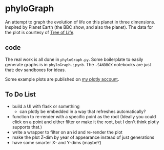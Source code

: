 # phyloGraph

An attempt to graph the evolution of life on this planet in three dimensions. Inspired by Planet Earth (the BBC show, and also the planet). The data for the plot is courtesy of [Tree of Life](http://tolweb.org/tree/home.pages/downloadtree.html).

## code

The real work is all done in `phyloGraph.py`. Some boilerplate to easily generate graphs is in `phyloGraph.ipynb`. The `-SANDBOX` notebooks are just that: dev sandboxes for ideas.

Some example plots are published on [my plotly account](https://plot.ly/~seth127/).

## To Do List

* build a UI with flask or something
    * can plotly be embedded in a way that refreshes automatically?
* function to re-render with a specific point as the root (Ideally you could click on a point and either filter or make it the root, but I don't think plotly supports that.)
* write a wrapper to filter on an id and re-render the plot
* make the plot Z-dim by year of appearance instead of just generations
* have some smarter X- and Y-dims (maybe?)

